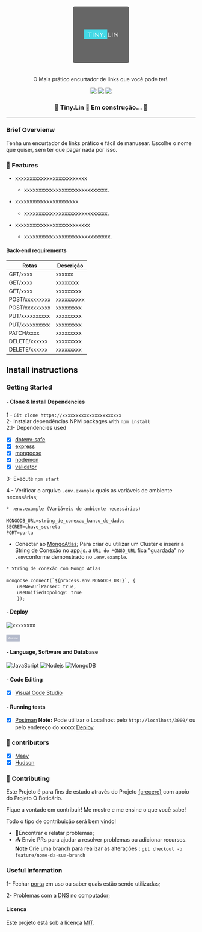 <h1 align="center">
 
 <p align="center">
  <kbd>
    <img width="150" style="border-radius: 5px" height="150" src= "api-nodejs-mongodb-tiny.link/Assent/img/tiny.png" alt="Intro">
  </kbd>

</h1>

 
 <p align="center"> O Mais prático encurtador de links que você pode ter!.</p>
 
<p align="center">
 <img src="https://img.shields.io/github/issues/https://github.com/NadyLuna/Tiny.Lin">
 <img src="https://img.shields.io/github/forks/https://github.com/NadyLuna/Tiny.Lin">  
 <img src="https://img.shields.io/github/stars/https://github.com/NadyLuna/Tiny.Lin"> 
 </p>


 <h3 align="center"> 
	🚧  Tiny.Lin 🚀 Em construção...  🚧
</h3>

_____

### Brief Overvienw

  Tenha um encurtador de links prático e fácil de manusear. Escolhe o nome que quiser, sem ter que pagar nada por isso. 

### :checkered_flag: Features 

- xxxxxxxxxxxxxxxxxxxxxxxxx
   - xxxxxxxxxxxxxxxxxxxxxxxxxxxxx.

- xxxxxxxxxxxxxxxxxxxxxx
   - xxxxxxxxxxxxxxxxxxxxxxxxxxxxx.

- xxxxxxxxxxxxxxxxxxxxxxxxxx
   - xxxxxxxxxxxxxxxxxxxxxxxxxxxxxx.

#### Back-end requirements
 
| Rotas                                   |  Descrição
| --------------------------------------- | --------------------------------------------|
| GET/xxxx                                | xxxxxx                                      |
| GET/xxxx                                | xxxxxxxx                                    |
| GET/xxxx                                | xxxxxxxxx                                   |
| POST/xxxxxxxxx                          | xxxxxxxxxx                                  |
| POST/xxxxxxxxx                          | xxxxxxxxx                                   |
| PUT/xxxxxxxxxx                          | xxxxxxxxx                                   |
| PUT/xxxxxxxxxx                          | xxxxxxxxx                                   |
| PATCH/xxxx                              | xxxxxxxxx                                   |
| DELETE/xxxxxx                           | xxxxxxxxx                                   |
| DELETE/xxxxxx                           | xxxxxxxxx                                   |


## **Install instructions**

### Getting Started

#### - Clone & Install Dependencies
1 - `Git clone https://xxxxxxxxxxxxxxxxxxxxxx`  
2- Instalar dependências NPM packages with `npm install`  
2.1-  Dependencies used   
- [x] [dotenv-safe](https://https://www.npmjs.com/package/dotenv-safe)  
- [x] [express](https://https://expressjs.com/pt-br/)  
- [x] [mongoose](https://https://mongoosejs.com/docs/)  
- [x] [nodemon](https://https://www.npmjs.com/package/nodemon)
- [x] [validator](https://www.npmjs.com/package/validator)

3- Execute `npm start`

4 -  Verificar o arquivo `.env.example` quais as variáveis de ambiente necessárias;
```
* .env.example (Variáveis de ambiente necessárias)

MONGODB_URL=string_de_conexao_banco_de_dados
SECRET=chave_secreta
PORT=porta
```

- Conectar ao [MongoAtlas](https://www.mongodb.com/cloud/atlas); Para criar ou utilizar um Cluster e inserir a String de Conexão no app.js. a `URL do MONGO_URL` fica "guardada" no `.env`conforme demonstrado no `.env.example`.

``` 
* String de conexão com Mongo Atlas
   
mongoose.connect(`${process.env.MONGODB_URL}`, {
    useNewUrlParser: true,      
    useUnifiedTopology: true
    });
```
#### - Deploy 
![xxxxxxxx](xxxxxxxxxxxxxxxxxx)

<a href="xxxxxxxxxxxxxxxxxxxxxxxx"><button style="background: #2365; border-radius: 1px; padding: 5px; cursor: pointer; color: #fff; border: none; font-size: 8px;">Acesse</button></a>  


#### - Language, Software and Database

![JavaScript](https://img.shields.io/badge/-JavaScript-black?style=flat-square&logo=javascript)  ![Nodejs](https://img.shields.io/badge/NodeJs-339933.svg?style=flat-square&logo=node.js&logoColor=white)  ![MongoDB](https://img.shields.io/badge/MongoDB-444444.svg?style=flat-square&logo=mongoDB&logoColor=green)

#### - Code Editing
- [x] [Visual Code Studio](https://https://code.visualstudio.com/) 

#### - Running tests

- [x] [Postman](https://www.postman.com/)
  **Note:** Pode utilizar o Localhost pelo `http://localhost/3000/` ou pelo endereço do xxxxx <a href="xxxxxxxxxxx">Deploy</a>
</p>

### :handshake: **contributors**
- [x] [Maay](https://github.com/maaysiq)
- [x] [Hudson](https://github.com/HUDEVBR)

### :handshake: **Contributing**

 Este Projeto é para fins de estudo através do Projeto [{crecere}](https:https://crescere.me//) com apoio do Projeto O Boticário.
 
 Fique a vontade em contribuir! Me mostre e me ensine o que você sabe!

 Todo o tipo de contribuição será bem vindo!

 -   🐛Encontrar e relatar problemas;
 -   📥 Envie PRs para ajudar a resolver problemas ou adicionar recursos.  
   **Note** Crie  uma branch para realizar as alterações : `git checkout -b feature/nome-da-sua-branch`

 

### Useful information

1- Fechar [porta](https://medium.com/@daniloassis.ti/como-finalizar-um-processo-em-aberto-no-windows-525652152902) em uso ou saber quais estão sendo utilizadas;

2- Problemas com a  [DNS](https://use.opendns.com/) no computador;


#### Licença

Este projeto está sob a licença [MIT](./LICENSE.md).
